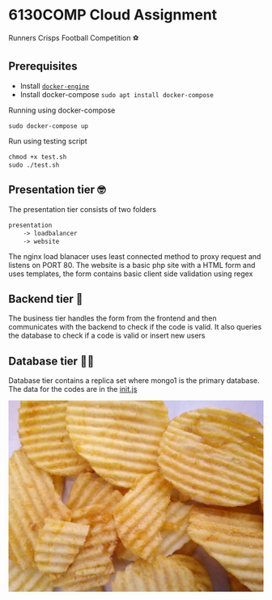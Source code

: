 # 6130COMP Cloud Assignment

Runners Crisps Football Competition ⚽️

## Prerequisites

- Install  [`docker-engine`](https://docs.docker.com/engine/install/ )
- Install docker-compose `sudo apt install docker-compose`

Running using docker-compose
```docker
sudo docker-compose up
```

Run using testing script
```
chmod +x test.sh
sudo ./test.sh
```

## Presentation tier 🤓

The presentation tier consists of two folders
```
presentation
    -> loadbalancer
    -> website
```

The nginx load blanacer uses least connected method to proxy request and listens on PORT 80. 
The  website is a basic php site with a HTML form and uses templates, the form contains basic client side validation using regex

## Backend tier 🥸

The business tier handles the form from the frontend and then communicates with the backend to check if the code is valid. It also queries the database to check if a code is valid or insert new users

## Database tier 🧑‍💻

Database tier contains a replica set where mongo1 is the primary database. The data for the codes are in the [init.js](./database/init.js)


![Crisps](crisps.jpg)
